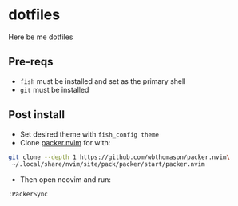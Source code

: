 # dotfiles
Here be me dotfiles

## Pre-reqs
- `fish` must be installed and set as the primary shell
- `git` must be installed

## Post install
- Set desired theme with `fish_config theme`
- Clone [packer.nvim](https://github.com/wbthomason/packer.nvim) for with:
```sh
git clone --depth 1 https://github.com/wbthomason/packer.nvim\
 ~/.local/share/nvim/site/pack/packer/start/packer.nvim
```
- Then open neovim and run:
```
:PackerSync
```
